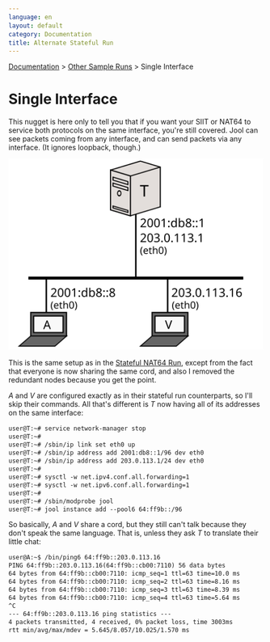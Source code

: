 ```yaml
---
language: en
layout: default
category: Documentation
title: Alternate Stateful Run
---
```


[Documentation](documentation.html) > [Other Sample Runs](documentation.html#other-sample-runs) > Single Interface

# Single Interface

This nugget is here only to tell you that if you want your SIIT or NAT64 to service both protocols on the same interface, you're still covered. Jool can see packets coming from any interface, and can send packets via any interface. (It ignores loopback, though.)

![Fig.1 - Single interface NAT64](../images/network/alternate.svg)

This is the same setup as in the [Stateful NAT64 Run](run-nat64.html), except from the fact that everyone is now sharing the same cord, and also I removed the redundant nodes because you get the point.

_A_ and _V_ are configured exactly as in their stateful run counterparts, so I'll skip their commands. All that's different is _T_ now having all of its addresses on the same interface:

	user@T:~# service network-manager stop
	user@T:~# 
	user@T:~# /sbin/ip link set eth0 up
	user@T:~# /sbin/ip address add 2001:db8::1/96 dev eth0
	user@T:~# /sbin/ip address add 203.0.113.1/24 dev eth0
	user@T:~# 
	user@T:~# sysctl -w net.ipv4.conf.all.forwarding=1
	user@T:~# sysctl -w net.ipv6.conf.all.forwarding=1
	user@T:~# 
	user@T:~# /sbin/modprobe jool
	user@T:~# jool instance add --pool6 64:ff9b::/96

So basically, _A_ and _V_ share a cord, but they still can't talk because they don't speak the same language. That is, unless they ask _T_ to translate their little chat:

	user@A:~$ /bin/ping6 64:ff9b::203.0.113.16
	PING 64:ff9b::203.0.113.16(64:ff9b::cb00:7110) 56 data bytes
	64 bytes from 64:ff9b::cb00:7110: icmp_seq=1 ttl=63 time=10.0 ms
	64 bytes from 64:ff9b::cb00:7110: icmp_seq=2 ttl=63 time=8.16 ms
	64 bytes from 64:ff9b::cb00:7110: icmp_seq=3 ttl=63 time=8.39 ms
	64 bytes from 64:ff9b::cb00:7110: icmp_seq=4 ttl=63 time=5.64 ms
	^C
	--- 64:ff9b::203.0.113.16 ping statistics ---
	4 packets transmitted, 4 received, 0% packet loss, time 3003ms
	rtt min/avg/max/mdev = 5.645/8.057/10.025/1.570 ms


